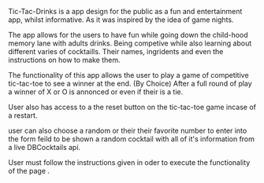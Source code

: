 Tic-Tac-Drinks is a app design for the public as a fun and entertainment app, whilst informative. As it was inspired by the idea of game nights. 

The app allows for the users to have fun while going down the child-hood memory lane with adults drinks. Being competive while also learning about different varies of cocktaills. Their names, ingridents and even the instructions on how to make them. 



The functionality of this app allows the user to play a game of competitive tic-tac-toe to see a winner at the end. (By Choice) 
After a full round of play a winner of X or O is annonced or even if their is a tie. 

User also has access to a the reset button on the tic-tac-toe game incase of a restart. 

 user can also choose a random or their their favorite number to enter into the form feild to be shown a random cocktail with all of it's information from a live DBCocktails api. 


User must follow the instructions given in oder to execute the functionality of the page .
